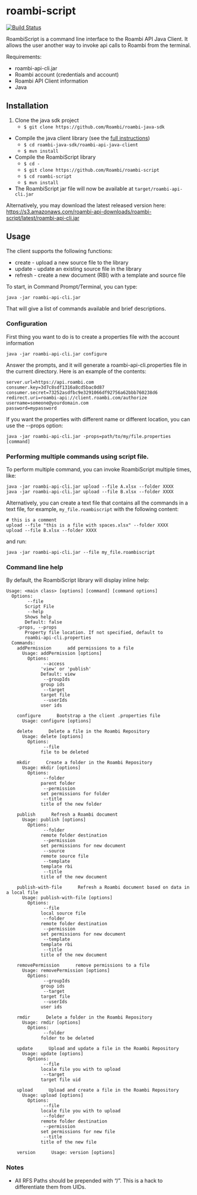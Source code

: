 roambi-script
=============

[![Build Status](https://api.travis-ci.org/Roambi/roambi-script.png)](https://api.travis-ci.org/Roambi/roambi-script)

RoambiScript is a command line interface to the Roambi API Java Client.  It allows the user another way to invoke api calls to Roambi from the terminal.

Requirements:
* roambi-api-cli.jar
* Roambi account (credentials and account)
* Roambi API Client information
* Java

## Installation
1. Clone the java sdk project
	* `$ git clone https://github.com/Roambi/roambi-java-sdk`
* Compile the java client library (see the [full instructions](https://github.com/Roambi/roambi-java-sdk))
	* `$ cd roambi-java-sdk/roambi-api-java-client`
	* `$ mvn install`
* Compile the RoambiScript library
	* `$ cd -`
	* `$ git clone https://github.com/Roambi/roambi-script`
	* `$ cd roambi-script`
	* `$ mvn install`
* The RoambiScript jar file will now be available at `target/roambi-api-cli.jar`

Alternatively, you may download the latest released version here:
https://s3.amazonaws.com/roambi-api-downloads/roambi-script/latest/roambi-api-cli.jar

## Usage

The client supports the following functions:

* create - upload a new source file to the library
* update - update an existing source file in the library
* refresh - create a new document (RBI) with a template and source file

To start, in Command Prompt/Terminal, you can type:

```
java -jar roambi-api-cli.jar 
```

That will give a list of commands available and brief descriptions.

### Configuration

First thing you want to do is to create a properties file with the account information

```
java -jar roambi-api-cli.jar configure
```

Answer the prompts, and it will generate a roambi-api-cli.properties file in the current directory. Here is an example of the contents:

```
server.url=https://api.roambi.com
consumer.key=3d7c8sdf1316a8cd5bac0d87
consumer.secret=73252asdfbc9e3291066df92756a62bbb760238d6
redirect.uri=roambi-api://client.roambi.com/authorize
username=someone@yourdomain.com
password=mypassword
```

If you want the properties with different name or different location, you can use the --props option:

```
java -jar roambi-api-cli.jar -props=path/to/my/file.properties [command]
```

### Performing multiple commands using script file.
To perform multiple command, you can invoke RoambiScript multiple times, like:

```
java -jar roambi-api-cli.jar upload --file A.xlsx --folder XXXX
java -jar roambi-api-cli.jar upload --file B.xlsx --folder XXXX
```

Alternatively, you can create a text file that contains all the commands in a text file, for example, `my_file.roambiscript` with the following content:

```
# this is a comment
upload --file "this is a file with spaces.xlsx" --folder XXXX
upload --file B.xlsx --folder XXXX
```
and run:

```
java -jar roambi-api-cli.jar --file my_file.roambiscript
```



### Command line help

By default, the RoambiScript library will display inline help:

```
Usage: <main class> [options] [command] [command options]
  Options:
        --file
       Script File
        --help
       Shows help
       Default: false
    -props, --props
       Property file location. If not specified, default to
       roambi-api-cli.properties
  Commands:
    addPermission      add permissions to a file
      Usage: addPermission [options]
        Options:
              --access
             'view' or 'publish'
             Default: view
              --groupIds
             group ids
              --target
             target file
              --userIds
             user ids

    configure      Bootstrap a the client .properties file
      Usage: configure [options]

    delete      Delete a file in the Roambi Repository
      Usage: delete [options]
        Options:
              --file
             file to be deleted

    mkdir      Create a folder in the Roambi Repository
      Usage: mkdir [options]
        Options:
              --folder
             parent folder
              --permission
             set permissions for folder
              --title
             title of the new folder

    publish      Refresh a Roambi document
      Usage: publish [options]
        Options:
              --folder
             remote folder destination
              --permission
             set permissions for new document
              --source
             remote source file
              --template
             template rbi
              --title
             title of the new document

    publish-with-file      Refresh a Roambi document based on data in a local file
      Usage: publish-with-file [options]
        Options:
              --file
             local source file
              --folder
             remote folder destination
              --permission
             set permissions for new document
              --template
             template rbi
              --title
             title of the new document

    removePermission      remove permissions to a file
      Usage: removePermission [options]
        Options:
              --groupIds
             group ids
              --target
             target file
              --userIds
             user ids

    rmdir      Delete a folder in the Roambi Repository
      Usage: rmdir [options]
        Options:
              --folder
             folder to be deleted

    update      Upload and update a file in the Roambi Repository
      Usage: update [options]
        Options:
              --file
             locale file you with to upload
              --target
             target file uid

    upload      Upload and create a file in the Roambi Repository
      Usage: upload [options]
        Options:
              --file
             locale file you with to upload
              --folder
             remote folder destination
              --permission
             set permissions for new file
              --title
             title of the new file

    version      Usage: version [options]
```

### Notes
* All RFS Paths should be prepended with “/”.  This is a hack to differentiate them from UIDs.
